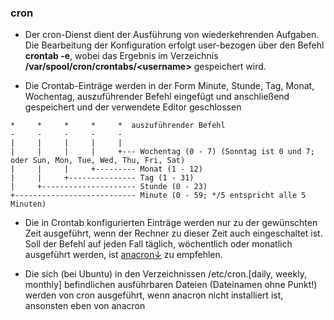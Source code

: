 ### cron

* Der cron-Dienst dient der Ausführung von wiederkehrenden Aufgaben. Die Bearbeitung der Konfiguration erfolgt user-bezogen über den Befehl **crontab -e**, wobei das Ergebnis im Verzeichnis **/var/spool/cron/crontabs/&lt;username&gt;** gespeichert wird.

* Die Crontab-Einträge werden in der Form Minute, Stunde, Tag, Monat, Wochentag, auszuführender Befehl eingefügt und anschließend gespeichert und der verwendete Editor geschlossen

```
*     *     *     *     *  auszuführender Befehl
-     -     -     -     -
|     |     |     |     |
|     |     |     |     +--- Wochentag (0 - 7) (Sonntag ist 0 und 7; oder Sun, Mon, Tue, Wed, Thu, Fri, Sat)
|     |     |     +--------- Monat (1 - 12)
|     |     +--------------- Tag (1 - 31)
|     +--------------------- Stunde (0 - 23)
+--------------------------- Minute (0 - 59; */5 entspricht alle 5 Minuten)
```

* Die in Crontab konfigurierten Einträge werden nur zu der gewünschten Zeit ausgeführt, wenn der Rechner zu dieser Zeit auch eingeschaltet ist. Soll der Befehl auf jeden Fall täglich, wöchentlich oder monatlich ausgeführt werden, ist [anacron↓](/kaptiel-5-systemkonfiguration-und-administration/zeitgesteuerte-vorgange/anacron.md) zu empfehlen.

* Die sich (bei Ubuntu) in den Verzeichnissen /etc/cron.[daily, weekly, monthly] befindlichen ausführbaren Dateien (Dateinamen ohne Punkt!) werden von cron ausgeführt, wenn anacron nicht installiert ist, ansonsten eben von anacron



